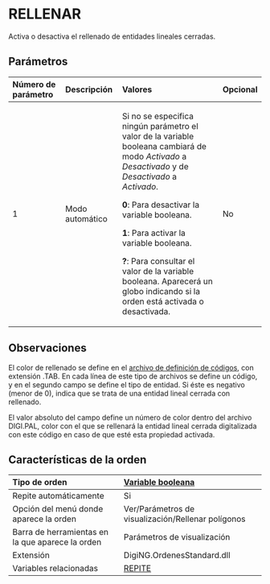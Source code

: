 # RELLENAR

Activa o desactiva el rellenado de entidades lineales cerradas.

## Parámetros

<table>
  <thead>
    <tr>
      <th style="text-align:left">N&#xFA;mero de par&#xE1;metro</th>
      <th style="text-align:left">Descripci&#xF3;n</th>
      <th style="text-align:left">Valores</th>
      <th style="text-align:left">Opcional</th>
    </tr>
  </thead>
  <tbody>
    <tr>
      <td style="text-align:left">1</td>
      <td style="text-align:left">Modo autom&#xE1;tico</td>
      <td style="text-align:left">
        <p>Si no se especifica ning&#xFA;n par&#xE1;metro el valor de la variable
          booleana cambiar&#xE1; de modo <em>Activado</em> a <em>Desactivado</em> y de <em>Desactivado</em> a <em>Activado</em>.</p>
        <p><b>0</b>: Para desactivar la variable booleana.</p>
        <p><b>1</b>: Para activar la variable booleana.</p>
        <p><b>?</b>: Para consultar el valor de la variable booleana. Aparecer&#xE1;
          un globo indicando si la orden est&#xE1; activada o desactivada.</p>
      </td>
      <td style="text-align:left">No</td>
    </tr>
  </tbody>
</table>

## Observaciones

El color de rellenado se define en el [archivo de definición de códigos](rellenar.md), con extensión .TAB. En cada línea de este tipo de archivos se define un código, y en el segundo campo se define el tipo de entidad. Si éste es negativo \(menor de 0\), indica que se trata de una entidad lineal cerrada con rellenado.

El valor absoluto del campo define un número de color dentro del archivo DIGI.PAL, color con el que se rellenará la entidad lineal cerrada digitalizada con este código en caso de que esté esta propiedad activada.

## Características de la orden

| Tipo de orden | [Variable booleana](rellenar.md) |
| :--- | :--- |
| Repite automáticamente | Si |
| Opción del menú donde aparece la orden | Ver/Parámetros de visualización/Rellenar polígonos |
| Barra de herramientas en la que aparece la orden | Parámetros de visualización |
| Extensión | DigiNG.OrdenesStandard.dll |
| Variables relacionadas | [REPITE](https://github.com/digi21/docs/tree/7fc627c885c16fb88afc7cc05a6df2a2f4a54563/digi3d-net/referencia/digi3d.net/ventana-de-dibujo/variables/r/REPITE.html) |

